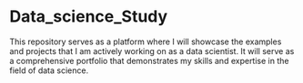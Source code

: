 # Data_science_Study
This repository serves as a platform where I will showcase the examples and projects that I am actively working on as a data scientist. It will serve as a comprehensive portfolio that demonstrates my skills and expertise in the field of data science.

